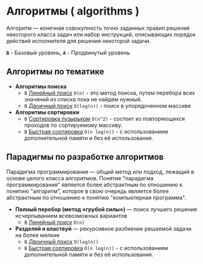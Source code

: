 
# Алгоритмы ( algorithms )

Алгоритм — конечная совокупность точно заданных правил решения некоторого класса задач или набор инструкций, описывающих порядок действий исполнителя для решения некоторой задачи.

**`B`** - Базовый уровень, **`A`** - Продвинутый уровень

## Алгоритмы по тематике

- **Алгоритмы поиска**
   - `В` [Линейный поиск](./search/linear-search) `O(n)` - это метод поиска, путем перебора всех значений из списка пока не найдем нужный.
   - `В` [Двоичный поиск](./search/binary-search) `O(log(n))` - поиск в упорядоченном массиве
- **Алгоритмы сортировки**
   - `В` [Сортировка пузырьком](./sorting/bubble-sort) `O(n^2)` - состоит из повторяющихся проходов по сортируемому массиву.
   - `В` [Быстрая сортировка](./sorting/quick-sort) `O(n log(n))` - с использованием дополнительной памяти и без её использования.
   
## Парадигмы по разработке алгоритмов

Парадигма программирования — общий метод или подход, лежащий в основе целого класса алгоритмов. Понятие "парадигма программирования" является более абстрактным по отношению к понятию "алгоритм", которое в свою очередь является более абстрактным по отношению к понятию "компьютерная программа".

- **Полный перебор (метод «грубой силы»)**  — поиск лучшего решения исчерпыванием всевозможных вариантов
   - `В` [Линейный поиск](./search/linear-search) `O(n)`
- **Разделяй и властвуй**  — рекурсивное разбиение решаемой задачи на более мелкие
   - `В` [Двоичный поиск](./search/binary-search) `O(log(n))`
   - `В` [Быстрая сортировка](./sorting/quick-sort) `O(n log(n))` - с использованием дополнительной памяти и без её использования.


